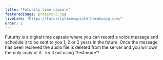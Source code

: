 ```yaml
---
title: "Futurity time capsule"
featuredImage: project-3.jpg
liveLink: "https://futuritytimecapsule.herokuapp.com/"
order: 2
---
```


Futurity is a digital time capsule where you can record a voice message and schedule it to be sent to you 1, 2 or 3 years in the future. Once the message has been recieved the audio file is deleted from the server and you will own the only copy of it. Try it out using "testmode"!